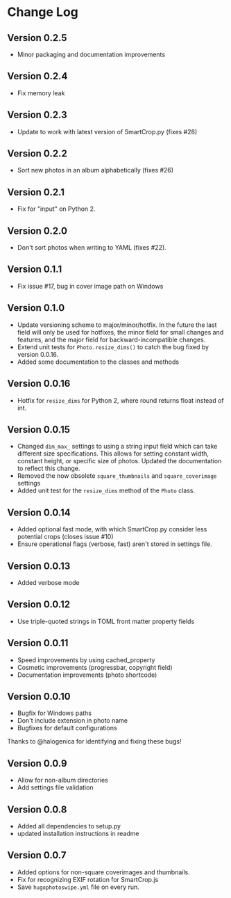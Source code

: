 # Change Log

## Version 0.2.5

- Minor packaging and documentation improvements

## Version 0.2.4

- Fix memory leak

## Version 0.2.3

- Update to work with latest version of SmartCrop.py (fixes #28)

## Version 0.2.2

- Sort new photos in an album alphabetically (fixes #26)

## Version 0.2.1

- Fix for "input" on Python 2.

## Version 0.2.0

- Don't sort photos when writing to YAML (fixes #22).

## Version 0.1.1

- Fix issue #17, bug in cover image path on Windows

## Version 0.1.0

- Update versioning scheme to major/minor/hotfix. In the future the last field 
  will only be used for hotfixes, the minor field for small changes and 
  features, and the major field for backward-incompatible changes.
- Extend unit tests for ``Photo.resize_dims()`` to catch the bug fixed by 
  version 0.0.16.
- Added some documentation to the classes and methods

## Version 0.0.16

- Hotfix for ``resize_dims`` for Python 2, where round returns float instead 
  of int.

## Version 0.0.15

- Changed ``dim_max_`` settings to using a string input field which can take 
  different size specifications. This allows for setting constant width, 
  constant height, or specific size of photos. Updated the documentation to 
  reflect this change.
- Removed the now obsolete ``square_thumbnails`` and ``square_coverimage`` 
  settings
- Added unit test for the ``resize_dims`` method of the ``Photo`` class.

## Version 0.0.14

- Added optional fast mode, with which SmartCrop.py consider less potential 
  crops (closes issue #10)
- Ensure operational flags (verbose, fast) aren't stored in settings file.

## Version 0.0.13

- Added verbose mode

## Version 0.0.12

- Use triple-quoted strings in TOML front matter property fields

## Version 0.0.11

- Speed improvements by using cached_property
- Cosmetic improvements (progressbar, copyright field)
- Documentation improvements (photo shortcode)

## Version 0.0.10

- Bugfix for Windows paths
- Don't include extension in photo name
- Bugfixes for default configurations

Thanks to @halogenica for identifying and fixing these bugs!

## Version 0.0.9

- Allow for non-album directories
- Add settings file validation

## Version 0.0.8

- Added all dependencies to setup.py
- updated installation instructions in readme

## Version 0.0.7

- Added options for non-square coverimages and thumbnails.
- Fix for recognizing EXIF rotation for SmartCrop.js
- Save ``hugophotoswipe.yml`` file on every run.
